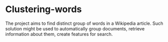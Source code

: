 # Clustering-words
The project aims to find distinct group of words in a Wikipedia article. Such solution might be used to automatically group documents, retrieve information about them, create features for search.
